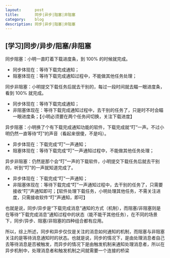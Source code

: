 ```yaml
---
layout:      post
title:       同步|异步|阻塞|非阻塞
category:    blog
description: 同步|异步|阻塞|非阻塞
---
```


## [学习]同步/异步/阻塞/非阻塞

同步阻塞：小明一直盯着下载进度条，到 100% 的时候就完成。
* 同步体现在：等待下载完成通知；
* 阻塞体现在：等待下载完成通知过程中，不能做其他任务处理；

同步非阻塞：小明提交下载任务后就去干别的，每过一段时间就去瞄一眼进度条，看到 100% 就完成。
* 同步体现在：等待下载完成通知；
* 非阻塞体现在：等待下载完成通知过程中，去干别的任务了，只是时不时会瞄一眼进度条；【小明必须要在两个任务间切换，关注下载进度】


异步阻塞：小明换了个有下载完成通知功能的软件，下载完成就“叮”一声。不过小明仍然一直等待“叮”的声音（看起来很傻，不是吗）。
* 异步体现在：下载完成“叮”一声通知；
* 阻塞体现在：等待下载完成“叮”一声通知过程中，不能做其他任务处理；


异步非阻塞：仍然是那个会“叮”一声的下载软件，小明提交下载任务后就去干别的，听到“叮”的一声就知道完成了。
* 异步体现在：下载完成“叮”一声通知；
* 非阻塞体现在：等待下载完成“叮”一声通知过程中，去干别的任务了，只需要接收“叮”声通知即可；【软件处理下载任务，小明处理其他任务，不需关注进度，只需接收软件“叮”声通知，即可】


也就是说，同步/异步是“下载完成消息”通知的方式（机制），而阻塞/非阻塞则是在等待“下载完成消息”通知过程中的状态（能不能干其他任务），在不同的场景下，同步/异步、阻塞/非阻塞的四种组合都有应用。


所以，综上所述，同步和异步仅仅是关注的消息如何通知的机制，而阻塞与非阻塞关注的是等待消息通知时的状态。也就是说，同步的情况下，是由处理消息者自己去等待消息是否被触发，而异步的情况下是由触发机制来通知处理消息者，所以在异步机制中，处理消息者和触发机制之间就需要一个连接的桥梁
